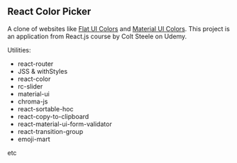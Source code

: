 ## React Color Picker

A clone of websites like [Flat UI Colors](https://flatuicolors.com/) and [Material UI Colors](http://materialuicolors.co/?utm_source=launchers). 
This project is an application from React.js course by Colt Steele on Udemy. 

Utilities:

- react-router
- JSS & withStyles
- react-color
- rc-slider
- material-ui
- chroma-js
- react-sortable-hoc
- react-copy-to-clipboard
- react-material-ui-form-validator
- react-transition-group
- emoji-mart

etc
